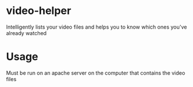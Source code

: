 # video-helper
Intelligently lists your video files and helps you to know which ones you've already watched

# Usage
Must be run on an apache server on the computer that contains the video files